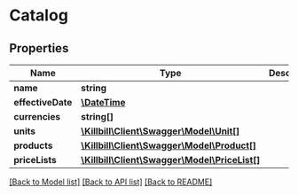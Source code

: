 # Catalog

## Properties
Name | Type | Description | Notes
------------ | ------------- | ------------- | -------------
**name** | **string** |  | [optional] 
**effectiveDate** | [**\DateTime**](\DateTime.md) |  | [optional] 
**currencies** | **string[]** |  | [optional] 
**units** | [**\Killbill\Client\Swagger\Model\Unit[]**](Unit.md) |  | [optional] 
**products** | [**\Killbill\Client\Swagger\Model\Product[]**](Product.md) |  | [optional] 
**priceLists** | [**\Killbill\Client\Swagger\Model\PriceList[]**](PriceList.md) |  | [optional] 

[[Back to Model list]](../../README.md#documentation-for-models) [[Back to API list]](../../README.md#documentation-for-api-endpoints) [[Back to README]](../../README.md)

